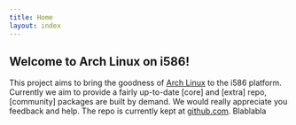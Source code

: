 ```yaml
---
title: Home
layout: index
---
```


Welcome to Arch Linux on i586!
------------------------------
This project aims to bring the goodness of [Arch Linux](http://archlinux.org) to the i586 platform. Currently we aim to provide a fairly up-to-date [core] and [extra] repo, [community] packages are built by demand.
We would really appreciate you feedback and help. The repo is currently kept at [github.com](http://github.com). Blablabla
